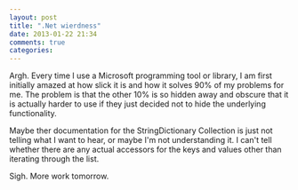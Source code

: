 ```yaml
---
layout: post
title: ".Net wierdness"
date: 2013-01-22 21:34
comments: true
categories: 
---
```


Argh.  Every time I use a Microsoft programming tool or library, I am first initially amazed at how slick it is and how it solves 90% of my problems for me.  The problem is that the other 10% is so hidden away and obscure that it is actually harder to use if they just decided not to hide the underlying functionality.

Maybe ther documentation for the StringDictionary Collection is just not
telling what I want to hear, or maybe I'm not understanding it.  I can't
tell whether there are any actual accessors for the keys and values other than iterating through the list.

Sigh.  More work tomorrow.
